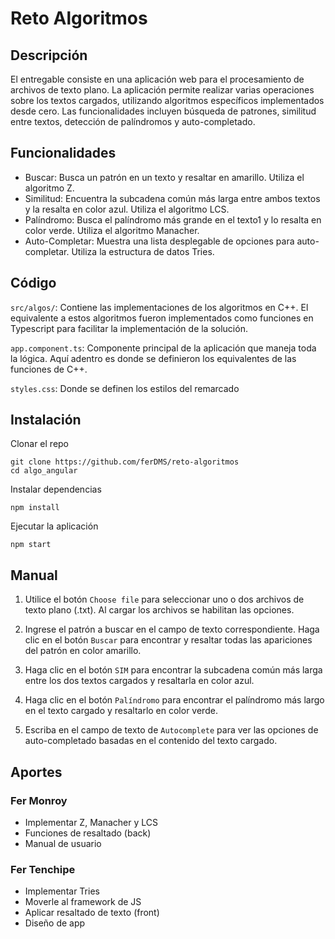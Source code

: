 # Reto Algoritmos

## Descripción

El entregable consiste en una aplicación web para el procesamiento de archivos de texto plano. La aplicación permite realizar varias operaciones sobre los textos cargados, utilizando algoritmos específicos implementados desde cero. Las funcionalidades incluyen búsqueda de patrones, similitud entre textos, detección de palíndromos y auto-completado.

## Funcionalidades

- Buscar: Busca un patrón en un texto y resaltar en amarillo. Utiliza el algoritmo Z.
- Similitud: Encuentra la subcadena común más larga entre ambos textos y la resalta en color azul. Utiliza el algoritmo LCS.
- Palíndromo: Busca el palíndromo más grande en el texto1 y lo resalta en color verde. Utiliza el algoritmo Manacher.
- Auto-Completar: Muestra una lista desplegable de opciones para auto-completar. Utiliza la estructura de datos Tries.

## Código

`src/algos/`: Contiene las implementaciones de los algoritmos en C++. El equivalente a estos algoritmos fueron implementados como funciones en Typescript para facilitar la implementación de la solución.

`app.component.ts`: Componente principal de la aplicación que maneja toda la lógica. Aquí adentro es donde se definieron los equivalentes de las funciones de C++.

`styles.css`: Donde se definen los estilos del remarcado

## Instalación

Clonar el repo

```
git clone https://github.com/ferDMS/reto-algoritmos
cd algo_angular
```

Instalar dependencias

```
npm install
```

Ejecutar la aplicación

```
npm start
```

## Manual

1. Utilice el botón `Choose file` para seleccionar uno o dos archivos de texto plano (.txt). Al cargar los archivos se habilitan las opciones.

2. Ingrese el patrón a buscar en el campo de texto correspondiente. Haga clic en el botón `Buscar` para encontrar y resaltar todas las apariciones del patrón en color amarillo.

3. Haga clic en el botón `SIM` para encontrar la subcadena común más larga entre los dos textos cargados y resaltarla en color azul.

4. Haga clic en el botón `Palíndromo` para encontrar el palíndromo más largo en el texto cargado y resaltarlo en color verde.

5. Escriba en el campo de texto de `Autocomplete` para ver las opciones de auto-completado basadas en el contenido del texto cargado.

## Aportes

### Fer Monroy

- Implementar Z, Manacher y LCS
- Funciones de resaltado (back)
- Manual de usuario

### Fer Tenchipe

- Implementar Tries
- Moverle al framework de JS
- Aplicar resaltado de texto (front)
- Diseño de app
